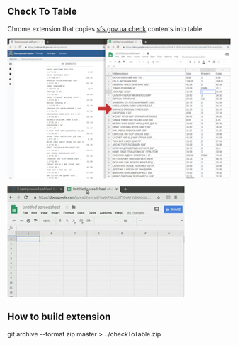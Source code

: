 Check To Table
--------------

Chrome extension that copies [sfs.gov.ua check](https://cabinet.sfs.gov.ua/cashregs/check) contents into table

![Screenshot](./screenshot.png)

![](./demo.gif)

## How to build extension

git archive --format zip master > ../checkToTable.zip
